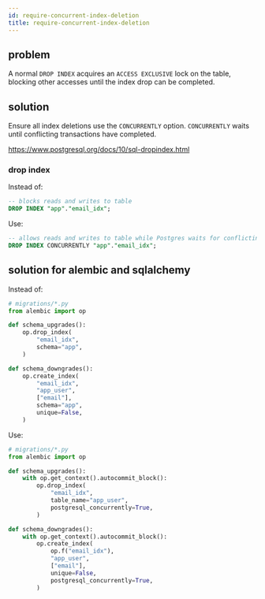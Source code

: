```yaml
---
id: require-concurrent-index-deletion
title: require-concurrent-index-deletion
---
```


## problem

A normal `DROP INDEX` acquires an `ACCESS EXCLUSIVE` lock on the table, blocking other accesses until the index drop can be completed. 

## solution

Ensure all index deletions use the `CONCURRENTLY` option. `CONCURRENTLY` waits until conflicting transactions have completed.

<https://www.postgresql.org/docs/10/sql-dropindex.html>

### drop index

Instead of:

```sql
-- blocks reads and writes to table
DROP INDEX "app"."email_idx";
```

Use:

```sql
-- allows reads and writes to table while Postgres waits for conflicting transactions to finish
DROP INDEX CONCURRENTLY "app"."email_idx";
```


## solution for alembic and sqlalchemy

Instead of:

```python
# migrations/*.py
from alembic import op

def schema_upgrades():
    op.drop_index(
        "email_idx",
        schema="app",
    )

def schema_downgrades():
    op.create_index(
        "email_idx",
        "app_user",
        ["email"],
        schema="app",
        unique=False,
    )
```

Use:

```python
# migrations/*.py
from alembic import op

def schema_upgrades():
    with op.get_context().autocommit_block():
        op.drop_index(
            "email_idx",
            table_name="app_user",
            postgresql_concurrently=True,
        )

def schema_downgrades():
    with op.get_context().autocommit_block():
        op.create_index(
            op.f("email_idx"),
            "app_user",
            ["email"],
            unique=False,
            postgresql_concurrently=True,
        )
```
